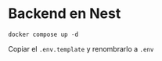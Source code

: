 # Backend en Nest

```
docker compose up -d
```
Copiar el ```.env.template``` y renombrarlo a ```.env```